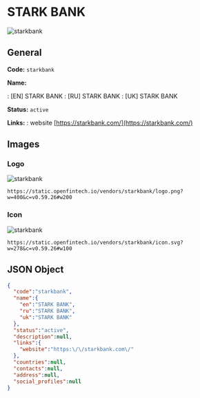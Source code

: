 
# STARK BANK 
![starkbank](https://static.openfintech.io/vendors/starkbank/logo.png?w=400&c=v0.59.26#w200)  

## General 
 
**Code:** `starkbank` 
 
**Name:** 
 
:	[EN] STARK BANK 
:	[RU] STARK BANK 
:	[UK] STARK BANK 
 
**Status:** `active` 
 
**Links:** 
: website [https://starkbank.com/](https://starkbank.com/) 
 

## Images 

### Logo 
 
![starkbank](https://static.openfintech.io/vendors/starkbank/logo.png?w=400&c=v0.59.26#w200)  

```
https://static.openfintech.io/vendors/starkbank/logo.png?w=400&c=v0.59.26#w200
```  

### Icon 
 
![starkbank](https://static.openfintech.io/vendors/starkbank/icon.svg?w=278&c=v0.59.26#w100)  

```
https://static.openfintech.io/vendors/starkbank/icon.svg?w=278&c=v0.59.26#w100
```  

## JSON Object 

```json
{
  "code":"starkbank",
  "name":{
    "en":"STARK BANK",
    "ru":"STARK BANK",
    "uk":"STARK BANK"
  },
  "status":"active",
  "description":null,
  "links":{
    "website":"https:\/\/starkbank.com\/"
  },
  "countries":null,
  "contacts":null,
  "address":null,
  "social_profiles":null
}
```  
